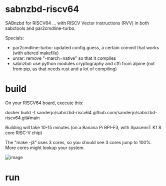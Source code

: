 # sabnzbd-riscv64

SABnzbd for RISCV64 ... with RISCV Vector instructions (RVV) in both sabctools and par2cmdline-turbo.

Specials:
* par2cmdline-turbo: updated config.guess, a certain commit that works (with altered makefile)
* unrar: remove "-march=native" so that it compiles
* sabnzbd: use python modules cryptography and cffi from alpine (not from pip, as that needs rust and a lot of compiling)

# build

On your RISCV64 board, execute this:

docker build -t sanderjo/sabnzbd-riscv64 github.com/sanderjo/sabnzbd-riscv64.git#main

Building will take 10-15 minutes (on a Banana Pi BPI-F3, with SpacemiT K1 8 core RISC-V chip)

The "make -j3" uses 3 cores, so you should see 3 cores jump to 100%. More cores might lookup your system.

![image](https://github.com/user-attachments/assets/b48dc500-8772-42cf-a65b-2ca32f6c7ec2)

# run


